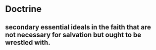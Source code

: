 # Doctrine
## secondary essential ideals in the faith that are not necessary for salvation but ought to be wrestled with.
